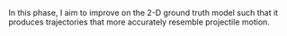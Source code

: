 In this phase, I aim to improve on the 2-D ground truth model such that it produces trajectories that more accurately resemble projectile motion.